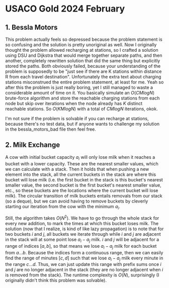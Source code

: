 # USACO Gold 2024 February

## 1. Bessla Motors
This problem actually feels so depressed because the problem statement is so confusing and the solution is pretty unoriginal as well. Now I originally thought the problem allowed recharging at stations, so I crafted a solution using DSU and Dijkstra that would merge together separate paths, and then another, completely rewritten solution that did the same thing but explicitly stored the paths. Both obviously failed, because your understanding of the problem is supposedly to be "just see if there are K stations within distance R from each travel destination". Unfortunately the extra text about charging stations misconstrued the entire problem statement, at least for me. Yeah so after this the problem is just really boring, yet I still managed to waste a considerable amount of time on it. You basically simulate an $O(CMlogN)$ brute-force algorithm and store the reachable charging stations from each node but skip over iterations when the node already has $K$ distinct reachable stations. So $O(KMlogN)$ with a total of $CMlogN$ iterations, okok.

I'm not sure if the problem is solvable if you can recharge at stations, because there's no test data, but if anyone wants to challenge my solution in the bessla_motors_bad file then feel free.

## 2. Milk Exchange
A cow with initial bucket capacity $a_i$ will only lose milk when it reaches a bucket with a lower capacity. These are the nearest smaller values, which we can calculate with a stack. Then it holds that when pushing a new element into the stack, all the current buckets in the stack are where this bucket will lose milk (i.e. the first bucket in the stack is this bucket's nearest smaller value, the second bucket is the first bucket's nearest smaller value, etc., so these buckets are the locations where the current bucket will lose milk). The circular transition of milk buckets entails removals from our stack (so a deque), but we can avoid having to remove buckets by cleverly starting our iteration from the cow with the minimum $a_i$. 

Still, the algorithm takes $O(N^2)$. We have to go through the whole stack for every new addition, to mark the times at which this bucket loses milk. The solution (now that I realize, is kind of like lazy propagation) is to note that for two buckets $i$ and $j$, all buckets we iterate through while $i$ and $j$ are adjacent in the stack will at some point lose $a_i-a_j$ milk. $i$ and $j$ will be adjacent for a range of indices $[a,b]$, so that means we lose $a_i-a_j$ milk for each bucket from $a\dots{b}$. Because the indices form a continuous range, then we can easily find the range of minutes $[c,d]$ such that we lose $a_i-a_j$ milk every minute in the range $c\dots{d}$. Thus, we can just update this range with prefix sums once $i$ and $j$ are no longer adjacent in the stack (they are no longer adjacent when $i$ is removed from the stack). The runtime complexity is $O(N)$, surprisingly (I originally didn't think this problem was solvable).